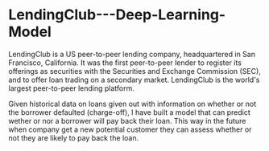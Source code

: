 # LendingClub---Deep-Learning-Model

LendingClub is a US peer-to-peer lending company, headquartered in San Francisco, California. It was the first peer-to-peer lender to register its offerings as securities with the Securities and Exchange Commission (SEC), and to offer loan trading on a secondary market. LendingClub is the world's largest peer-to-peer lending platform.

Given historical data on loans given out with information on whether or not the borrower defaulted (charge-off), I have built a model that can predict wether or nor a borrower will pay back their loan. This way in the future when company get a new potential customer they can assess whether or not they are likely to pay back the loan.
